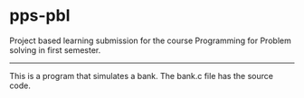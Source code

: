 # pps-pbl
Project based learning submission for the course Programming for Problem solving in first semester.
______________
This is a program that simulates a bank. The bank.c file has the source code.
